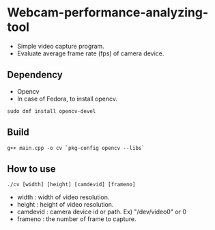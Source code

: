 # Webcam-performance-analyzing-tool

* Simple video capture program.
* Evaluate average frame rate (fps) of camera device.

## Dependency
 
* Opencv
* In case of Fedora, to install opencv.
```
sudo dnf install opencv-devel
```

## Build
```
g++ main.cpp -o cv `pkg-config opencv --libs`
```

## How to use

```
./cv [width] [height] [camdevid] [frameno]
```
* width : width of video resolution.
* height : height of video resolution.
* camdevid : camera device id or path. Ex) "/dev/video0" or 0
* frameno : the number of frame to capture.

